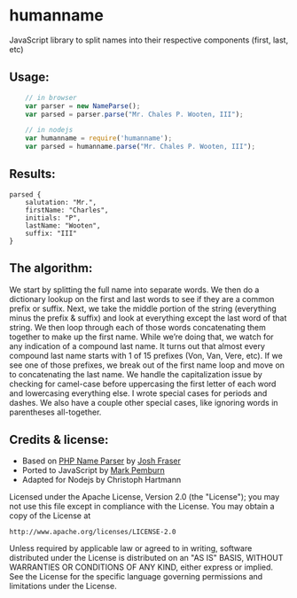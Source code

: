 # humanname

JavaScript library to split names into their respective components (first, last, etc)

## Usage:

```javascript
    // in browser
    var parser = new NameParse();
    var parsed = parser.parse("Mr. Chales P. Wooten, III");
```

```javascript
    // in nodejs
    var humanname = require('humanname');
    var parsed = humanname.parse("Mr. Chales P. Wooten, III");
```

## Results:

    parsed { 
        salutation: "Mr.", 
        firstName: "Charles", 
        initials: "P", 
        lastName: "Wooten", 
        suffix: "III" 
    }

## The algorithm:

We start by splitting the full name into separate words. We then do a dictionary lookup on the first and last words to see if they are a common prefix or suffix. Next, we take the middle portion of the string (everything minus the prefix & suffix) and look at everything except the last word of that string. We then loop through each of those words concatenating them together to make up the first name. While we’re doing that, we watch for any indication of a compound last name. It turns out that almost every compound last name starts with 1 of 15 prefixes (Von, Van, Vere, etc). If we see one of those prefixes, we break out of the first name loop and move on to concatenating the last name. We handle the capitalization issue by checking for camel-case before uppercasing the first letter of each word and lowercasing everything else. I wrote special cases for periods and dashes. We also have a couple other special cases, like ignoring words in parentheses all-together.

## Credits & license:

* Based on [PHP Name Parser](http://www.onlineaspect.com/2009/08/17/splitting-names/) by [Josh Fraser](http://joshfraser.com)
* Ported to JavaScript by [Mark Pemburn](http://pemburnia.com)
* Adapted for Nodejs by Christoph Hartmann

Licensed under the Apache License, Version 2.0 (the "License");
you may not use this file except in compliance with the License.
You may obtain a copy of the License at

    http://www.apache.org/licenses/LICENSE-2.0

Unless required by applicable law or agreed to in writing, software
distributed under the License is distributed on an "AS IS" BASIS,
WITHOUT WARRANTIES OR CONDITIONS OF ANY KIND, either express or implied.
See the License for the specific language governing permissions and
limitations under the License.
